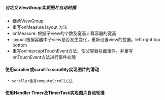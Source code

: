 ##### 自定义ViewGroup实现图片自动轮播
 * 继承ViewGroup
 * 重写onMeasure layout 方法
 * onMeasure: 根据子view的个数及宽高计算容器的宽高
 * layout:根据容器中子view是否发生变化，重新设置view的位置。left right top bottom 
 * 重写onInterceptTouchEvent方法，使父容器拦截事件。并重写onTouchEvent方法进行事件处理
 
#### 使用scroller或scrollTo scrollBy实现图片的滑动
     * scroller重写computeScroll方法

#### 使用Handler Timer及TimerTask实现图片自动轮播
     